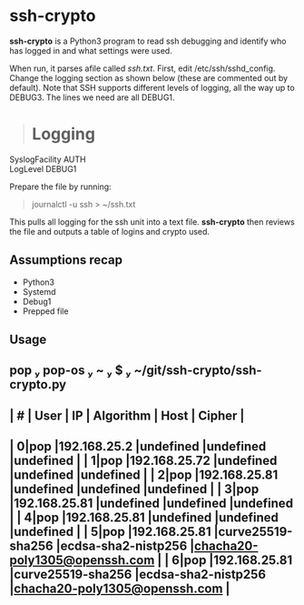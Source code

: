 # ssh-crypto

__ssh-crypto__ is a Python3 program to read ssh debugging and identify who has logged in and what settings were used.

When run, it parses afile called _ssh.txt_.  First, edit /etc/ssh/sshd_config.  Change the logging section as shown below (these are commented out by default).  Note that SSH supports different levels of logging, all the way up to DEBUG3.  The lines we need are all DEBUG1.

> # Logging  
SyslogFacility AUTH  
LogLevel DEBUG1  

Prepare the file by running:
> journalctl -u ssh > ~/ssh.txt

This pulls all logging for the ssh unit into a text file.  __ssh-crypto__ then reviews the file and outputs a table of logins and crypto used.

## Assumptions recap
* Python3
* Systemd
* Debug1
* Prepped file

## Usage
 pop  pop-os  ~  $  ~/git/ssh-crypto/ssh-crypto.py
-------------------------------------------------------------------------------------------------------------------
| # |       User        |       IP       |     Algorithm      |        Host        |            Cipher            |
-------------------------------------------------------------------------------------------------------------------
|  0|pop                |192.168.25.2    |undefined           |undefined           |undefined                     |
|  1|pop                |192.168.25.72   |undefined           |undefined           |undefined                     |
|  2|pop                |192.168.25.81   |undefined           |undefined           |undefined                     |
|  3|pop                |192.168.25.81   |undefined           |undefined           |undefined                     |
|  4|pop                |192.168.25.81   |undefined           |undefined           |undefined                     |
|  5|pop                |192.168.25.81   |curve25519-sha256   |ecdsa-sha2-nistp256 |chacha20-poly1305@openssh.com |
|  6|pop                |192.168.25.81   |curve25519-sha256   |ecdsa-sha2-nistp256 |chacha20-poly1305@openssh.com |
-------------------------------------------------------------------------------------------------------------------